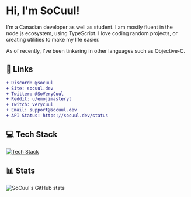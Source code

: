 # Hi, I'm SoCuul!

I'm a Canadian developer as well as student. I am mostly fluent in the node.js ecosystem, using TypeScript. I love coding random projects, or creating utilities to make my life easier.

As of recently, I've been tinkering in other languages such as Objective-C.

## 📩 Links
```diff
+ Discord: @socuul
+ Site: socuul.dev
+ Twitter: @SoVeryCuul
+ Reddit: u/emojimasteryt
+ Twitch: verycuul
+ Email: support@socuul.dev
+ API Status: https://socuul.dev/status
```

## 💻 Tech Stack
[![Tech Stack](https://skillicons.dev/icons?i=ts,js,python,html,css,nodejs,git,docker,vue,nuxt,express,bash,nginx,vercel,cloudflare,vite,github,vscode,discord)](https://skillicons.dev)

## 📊 Stats
![SoCuul's GitHub stats](https://github-readme-stats.vercel.app/api?username=socuul&show_icons=true&theme=gotham)
